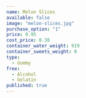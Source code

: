 ```yaml
---
name: Melon Slices
available: false
image: "melon-slices.jpg"
purchase_option: "1"
price: 0.95
cost_price: 0.38
container_water_weight: 919
container_sweets_weight: 0
type: 
  - Gummy
free: 
  - Alcohol
  - Gelatin
published: true
---
```

